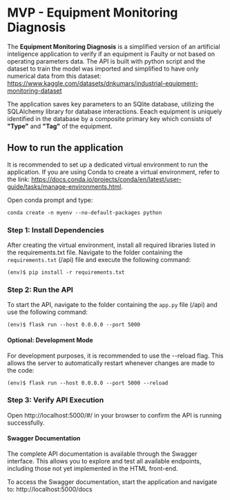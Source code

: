 # MVP - Equipment Monitoring Diagnosis

The **Equipment Monitoring Diagnosis** is a simplified version of an artificial inteligence application to verify if an equipment is Faulty or not based on operating parameters data.
The API is built with python script and the dataset to train the model was imported and simplified to have only numerical data from this dataset: https://www.kaggle.com/datasets/dnkumars/industrial-equipment-monitoring-dataset


The application saves key parameters to an SQlite database, utilizing the SQLAlchemy library for database interactions. Eeach equipment is uniquely identified in the database by a composite primary key which consists of **"Type"** and **"Tag"** of the equipment.


## How to run the application

It is recommended to set up a dedicated virtual environment to run the application.  If you are using Conda to create a virtual environment, refer to the link: https://docs.conda.io/projects/conda/en/latest/user-guide/tasks/manage-environments.html.

Open conda prompt and type:

```
conda create -n myenv --no-default-packages python
```


### Step 1: Install Dependencies

After creating the virtual environment, install all required libraries listed in the requirements.txt file.
Navigate to the folder containing the `requirements.txt` (/api) file and execute the following command:

```
(env)$ pip install -r requirements.txt
```

### Step 2: Run the API

To start the API, navigate to the folder containing the `app.py` file (/api) and use the following command:

```
(env)$ flask run --host 0.0.0.0 --port 5000
```

#### Optional: Development Mode
For development purposes, it is recommended to use the --reload flag. This allows the server to automatically restart whenever changes are made to the code:

```
(env)$ flask run --host 0.0.0.0 --port 5000 --reload
```

### Step 3: Verify API Execution
Open http://localhost:5000/#/ in your browser to confirm the API is running successfully.

#### Swagger Documentation

The complete API documentation is available through the Swagger interface. This allows you to explore and test all available endpoints, including those not yet implemented in the HTML front-end.

To access the Swagger documentation, start the application and navigate to: http://localhost:5000/docs


